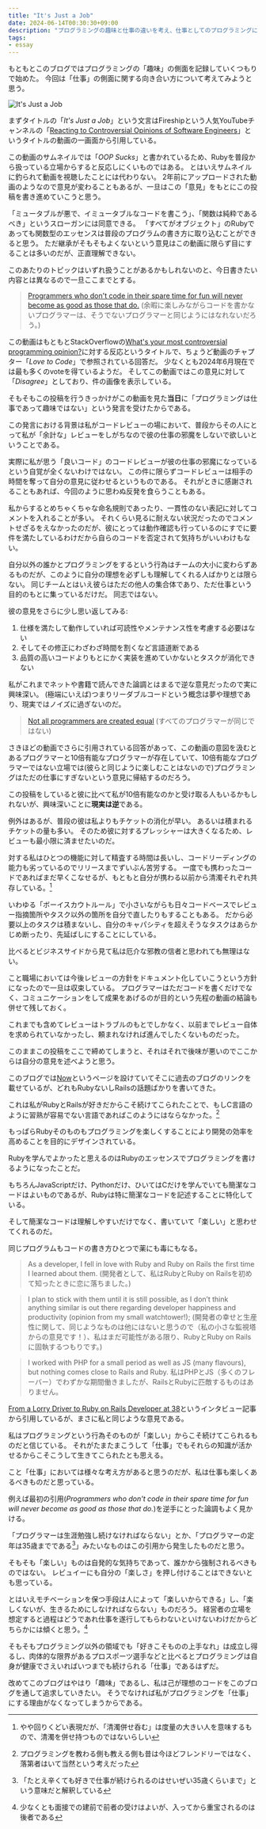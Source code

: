 ```yaml
---
title: "It's Just a Job"
date: 2024-06-14T00:30:30+09:00
description: "プログラミングの趣味と仕事の違いを考え、仕事としてのプログラミングに対する自分のスタンスと他人の意見を述べた後、最終的にプログラミングが楽しいからこそ続けているという結論に至った。"
tags:
- essay
---
```


もともとこのブログではプログラミングの「趣味」の側面を記録していくつもりで始めた。
今回は「仕事」の側面に関する向き合い方について考えてみようと思う。

![It's Just a Job](/images/its-just-a-job.webp)

まずタイトルの「*It's Just a Job*」という文言はFireshipという人気YouTubeチャンネルの「[Reacting to Controversial Opinions of Software Engineers](https://www.youtube.com/watch?v=goy4lZfDtCE)」というタイトルの動画の一画面から引用している。

この動画のサムネイルでは「*OOP Sucks*」と書かれているため、Rubyを普段から扱っている立場からすると反応しにくいものではある。
とはいえサムネイルに釣られて動画を視聴したことには代わりない。
2年前にアップロードされた動画のようなので意見が変わることもあるが、一旦はこの「意見」をもとにこの投稿を書き進めていこうと思う。

「ミュータブルが悪で、イミュータブルなコードを書こう」、「関数は純粋であるべき」というスローガンには同意できる。
「すべてがオブジェクト」のRubyであっても関数型のエッセンスは普段のプログラムの書き方に取り込むことができると思う。
ただ継承がそもそもよくないという意見はこの動画に限らず目にすることは多いのだが、正直理解できない。

このあたりのトピックはいずれ扱うことがあるかもしれないのと、今日書きたい内容とは異なるので一旦ここまでとする。

> [Programmers who don't code in their spare time for fun will never become as good as those that do.](https://stackoverflow.com/a/406847)
> (余暇に楽しみながらコードを書かないプログラマーは、そうでないプログラマーと同じようにはなれないだろう。)

この動画はもともとStackOverflowの[What's your most controversial programming opinion?](https://stackoverflow.com/q/406760)に対する反応というタイトルで、ちょうど動画のチャプター「*Love to Code*」で参照されている回答だ。
少なくとも2024年6月現在では最も多くのvoteを得ているようだ。
そしてこの動画ではこの意見に対して「*Disagree*」としており、件の画像を表示している。

そもそもこの投稿を行うきっかけがこの動画を見た**当日**に「プログラミングは仕事であって趣味ではない」という発言を受けたからである。

この発言における背景は私がコードレビューの場において、普段からその人にとって私が「余計な」レビューをしがちなので彼の仕事の邪魔をしないで欲しいということである。

実際に私が思う「良いコード」のコードレビューが彼の仕事の邪魔になっているという自覚が全くないわけではない。
この件に限らずコードレビューは相手の時間を奪って自分の意見に従わせるというものである。
それがときに感謝されることもあれば、今回のように思わぬ反発を食らうこともある。

私からするとめちゃくちゃな命名規則であったり、一貫性のない表記に対してコメントを入れることが多い。
それくらい見るに耐えない状況だったのでコメントせざるをえなかったのだが、彼にとっては動作確認も行っているのにすでに要件を満たしているわけだから自らのコードを否定されて気持ちがいいわけもない。

自分以外の誰かとプログラミングをするという行為はチームの大小に変わらずあるものだが、このように自分の理想を必ずしも理解してくれる人ばかりとは限らない。
同じチームとはいえ彼らはただの他人の集合体であり、ただ仕事という目的のもとに集っているだけだ。
同志ではない。

彼の意見をさらに少し思い返してみる:

1. 仕様を満たして動作していれば可読性やメンテナンス性を考慮する必要はない
2. そしてその修正にわざわざ時間を割くなど言語道断である
3. 品質の高いコードよりもとにかく実装を進めていかないとタスクが消化できない

私がこれまでネットや書籍で読んできた論調とはまるで逆な意見だったので実に興味深い。
(極端にいえば)つまりリーダブルコードという概念は夢や理想であり、現実ではノイズに過ぎないのだ。

> [Not all programmers are created equal](https://stackoverflow.com/a/406847)
> (すべてのプログラマーが同じではない)

さきほどの動画でさらに引用されている回答があって、この動画の意図を汲むとあるプログラマーと10倍有能なプログラマーが存在していて、10倍有能なプログラマーではない立場では(彼らと同じように楽しむことはないので)プログラミングはただの仕事にすぎないという意見に帰結するのだろう。

この投稿をしていると彼に比べて私が10倍有能なのかと受け取る人もいるかもしれないが、興味深いことに**現実は逆**である。

例外はあるが、普段の彼は私よりもチケットの消化が早い。
あるいは積まれるチケットの量も多い。
そのため彼に対するプレッシャーは大きくなるため、レビューも最小限に済ませたいのだ。

対する私はひとつの機能に対して精査する時間は長いし、コードリーディングの能力も劣っているのでリリースまでずいぶん苦労する。
一度でも携わったコードであればまだ早くこなせるが、もともと自分が携わる以前から清濁それぞれ共存している。[^1]

[^1]: やや回りくどい表現だが、「清濁併せ呑む」は度量の大きい人を意味するもので、清濁を併せ持つものではないらしい

いわゆる「ボーイスカウトルール」で小さいながらも日々コードベースでレビュー指摘箇所やタスク以外の箇所を自分で直したりもすることもある。
だから必要以上のタスクは積まないし、自分のキャパシティを超えそうなタスクはあらかじめ断ったり、先延ばしにすることにしている。

比べるとビジネスサイドから見て私は厄介な邪教の信者と思われても無理はない。

こと職場においては今後レビューの方針をドキュメント化していこうという方針になったので一旦は収束している。
プログラマーはただコードを書くだけでなく、コミュニケーションをして成果をあげるのが目的という先程の動画の結論も併せて残しておく。

これまでも含めてレビューはトラブルのもとでしかなく、以前までレビュー自体を求められていなかったし、頼まれなければ進んでしたくないものだった。

このままこの投稿をここで締めてしまうと、それはそれで後味が悪いのでここからは自分の意見を述べようと思う。

このブログでは[Now](/now)というページを設けていてそこに過去のブログのリンクを載せているが、どれもRubyないしRailsの話題ばかりを書いてきた。

これは私がRubyとRailsが好きだからこそ続けてこられたことで、もしC言語のように習熟が容易でない言語であればこのようにはならなかった。[^2]

[^2]: プログラミングを教わる側も教える側も昔は今ほどフレンドリーではなく、落第者はいて当然という考えだった

もっぱらRubyそのものもプログラミングを楽しくすることにより開発の効率を高めることを目的にデザインされている。

Rubyを学んでよかったと思えるのはRubyのエッセンスでプログラミングを書けるようになったことだ。

もちろんJavaScriptだけ、Pythonだけ、ひいてはCだけを学んでいても簡潔なコードはよいものであるが、Rubyは特に簡潔なコードを記述することに特化している。

そして簡潔なコードは理解しやすいだけでなく、書いていて「楽しい」と思わせてくれるのだ。

同じプログラムもコードの書き方ひとつで薬にも毒にもなる。

> As a developer, I fell in love with Ruby and Ruby on Rails the first time I learned about them.
> (開発者として、私はRubyとRuby on Railsを初めて知ったときに恋に落ちました。)

> I plan to stick with them until it is still possible, as I don’t think anything similar is out there regarding developer happiness and productivity (opinion from my small watchtower!);
> (開発者の幸せと生産性に関して、同じようなものは他にはないと思うので（私の小さな監視塔からの意見です！）、私はまだ可能性がある限り、RubyとRuby on Railsに固執するつもりです。)

> I worked with PHP for a small period as well as JS (many flavours), but nothing comes close to Rails and Ruby.
> 私はPHPとJS（多くのフレーバー）でわずかな期間働きましたが、RailsとRubyに匹敵するものはありません。

[From a Lorry Driver to Ruby on Rails Developer at 38](https://www.writesoftwarewell.com/lorry-driver-to-rails-developer-at-38/)というインタビュー記事から引用しているが、まさに私と同じような意見である。

私はプログラミングという行為そのものが「楽しい」からこそ続けてこられるものだと信じている。
それがたまたまこうして「仕事」でもそれらの知識が活かせるからこそこうして生きてこられたとも思える。

こと「仕事」においては様々な考え方があると思うのだが、私は仕事も楽しくあるべきものだと思っている。

例えば最初の引用(*Programmers who don't code in their spare time for fun will never become as good as those that do.*)を逆手にとった論調もよく見かける。

「プログラマーは生涯勉強し続けなければならない」とか、「プログラマーの定年は35歳までである[^3]」みたいなものはこの引用から発生したものだと思う。

[^3]: 「たとえ辛くても好きで仕事が続けられるのはせいぜい35歳くらいまで」という意味だと解釈している

そもそも「楽しい」ものは自発的な気持ちであって、誰かから強制されるべきものではない。
レビュイーにも自分の「楽しさ」を押し付けることはできないとも思っている。

とはいえモチベーションを保つ手段は人によって「楽しいからできる」し、「楽しくないが、生きるためにしなければならない」ものだろう。
経営者の立場を想定すると過程はどうであれ仕事を遂行してもらわないといけないわけだからどちらかには傾くと思う。[^4]

[^4]: 少なくとも面接での建前で前者の受けはよいが、入ってから重宝されるのは後者である

そもそもプログラミング以外の領域でも「好きこそものの上手なれ」は成立し得るし、肉体的な限界があるプロスポーツ選手などと比べるとプログラミングは自身が健康でさえいればいつまでも続けられる「仕事」であるはずだ。

改めてこのブログはやはり「趣味」であるし、私は己が理想のコードをこのブログを通して追求していきたい。
そうでなければ私がプログラミングを「仕事」にする理由がなくなってしまうからである。
